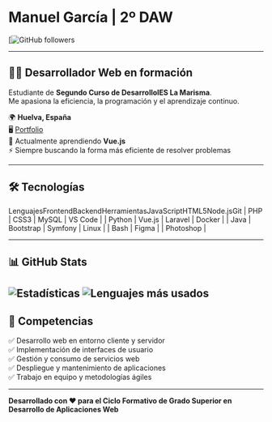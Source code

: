 # Manuel García | 2º DAW

[![GitHub followers](https://ithub.comlinkedin.com/in/spacecrf)

---

## 👨‍💻 Desarrollador Web en formación
Estudiante de **Segundo Curso de DesarrolloIES La Marisma**.  
Me apasiona la eficiencia, la programación y el aprendizaje continuo.

🌍 **Huelva, España**  
🖥️ [Portfolio](https://tuil@example.com**)  
🧠 Actualmente aprendiendo **Vue.js**  
⚡ Siempre buscando la forma más eficiente de resolver problemas  

---

## 🛠️ Tecnologías

LenguajesFrontendBackendHerramientasJavaScriptHTML5Node.jsGit
| PHP           | CSS3        | MySQL       | VS Code          |
| Python        | Vue.js      | Laravel     | Docker           |
| Java          | Bootstrap   | Symfony     | Linux            |
| Bash          | Figma       |             | Photoshop        |

---

## 📊 GitHub Stats
![Estadísticas](https://github-readme-stats.vercel.app/api?username=tuusuario&/api/top-langs/?username=tuusuario&layout=compactttps://github.com/spacecrf/ct)
![Lenguajes más usados](https://github-readme-stats.vercel.app/api/top-langs/?username=spacecrf&layout=ySQL)
---

## 💼 Competencias
✅ Desarrollo web en entorno cliente y servidor  
✅ Implementación de interfaces de usuario  
✅ Gestión y consumo de servicios web  
✅ Despliegue y mantenimiento de aplicaciones  
✅ Trabajo en equipo y metodologías ágiles  

---

**Desarrollado con ❤️ para el Ciclo Formativo de Grado Superior en Desarrollo de Aplicaciones Web**
